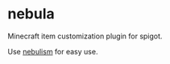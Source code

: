 # nebula

Minecraft item customization plugin for spigot.

Use [nebulism](https://github.com/XTHEIA/nebulism) for easy use.